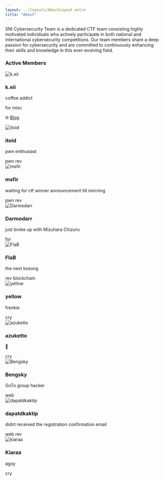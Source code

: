 ```yaml
---
layout: ../layouts/AboutLayout.astro
title: "About"
---
```


SNI Cybersecurity Team is a dedicated CTF team consisting highly motivated individuals who actively participate in both national and international cybersecurity competitions. Our team members share a deep passion for cybersecurity and are committed to continuously enhancing their skills and knowledge in this ever-evolving field.

### Active Members

<div class="grid grid-cols-1 sm:grid-cols-2 gap-6">
  <!-- Member 1 -->
  <div class="flex items-center space-x-4 px-4 py-6 border rounded-lg">
    <img src="/avatars/keii.jpg" alt="k.eii" class="w-16 h-16 rounded-full">
    <div>
      <h3 class="font-bold">k.eii</h3>
      <p class="text-sm">coffee addict</p>
      <div class="flex flex-wrap gap-1 mt-1">
        <span class="bg-blue-200 text-blue-800 text-xs font-semibold px-2 py-0.5 rounded">for</span>
        <span class="bg-purple-200 text-purple-800 text-xs font-semibold px-2 py-0.5 rounded">misc</span>
      </div>
      <p class="text-xs text-gray-600 mt-1">
        🌐 <a href="https://keii.codes" target="_blank" class="text-blue-600 hover:underline">Blog</a>
      </p>
    </div>
  </div>

  <!-- Member 2 -->
  <div class="flex items-center space-x-4 px-4 py-6 border rounded-lg">
    <img src="/avatars/itoid.jpg" alt="itoid" class="w-16 h-16 rounded-full">
    <div>
      <h3 class="font-bold">itoid</h3>
      <p class="text-sm">pwn enthusiast</p>
      <div class="flex flex-wrap gap-1 mt-1">
        <span class="bg-red-200 text-red-800 text-xs font-semibold px-2 py-0.5 rounded">pwn</span>
        <span class="bg-yellow-200 text-yellow-800 text-xs font-semibold px-2 py-0.5 rounded">rev</span>
      </div>
    </div>
  </div>

  <!-- Member 3 -->
  <div class="flex items-center space-x-4 px-4 py-6 border rounded-lg">
    <img src="https://serikatnewbie.github.io/static/images/avatar/player8.jpg" alt="msfir" class="w-16 h-16 rounded-full">
    <div>
      <h3 class="font-bold">msfir</h3>
      <p class="text-sm">waiting for ctf winner announcement till morning</p>
      <div class="flex flex-wrap gap-1 mt-1">
        <span class="bg-red-200 text-red-800 text-xs font-semibold px-2 py-0.5 rounded">pwn</span>
        <span class="bg-yellow-200 text-yellow-800 text-xs font-semibold px-2 py-0.5 rounded">rev</span>
      </div>
    </div>
  </div>

  <!-- Member 4 -->
  <div class="flex items-center space-x-4 px-4 py-6 border rounded-lg">
    <img src="https://serikatnewbie.github.io/static/images/avatar/player7.webp" alt="Darmodarr" class="w-16 h-16 rounded-full">
    <div>
      <h3 class="font-bold">Darmodarr</h3>
      <p class="text-sm">just broke up with Mizuhara Chizuru</p>
      <div class="flex flex-wrap gap-1 mt-1">
        <span class="bg-blue-200 text-blue-800 text-xs font-semibold px-2 py-0.5 rounded">for</span>
      </div>
    </div>
  </div>

  <!-- Member 5 -->
  <div class="flex items-center space-x-4 px-4 py-6 border rounded-lg">
    <img src="https://serikatnewbie.github.io/static/images/avatar/player3.png" alt="FlaB" class="w-16 h-16 rounded-full">
    <div>
      <h3 class="font-bold">FlaB</h3>
      <p class="text-sm">the next kosong</p>
      <div class="flex flex-wrap gap-1 mt-1">
        <span class="bg-yellow-200 text-yellow-800 text-xs font-semibold px-2 py-0.5 rounded">rev</span>
        <span class="bg-green-200 text-green-800 text-xs font-semibold px-2 py-0.5 rounded">blockchain</span>
      </div>
    </div>
  </div>

  <!-- Member 6 -->
  <div class="flex items-center space-x-4 px-4 py-6 border rounded-lg">
    <img src="https://avatars.githubusercontent.com/u/86491005?v=4" alt="yellow" class="w-16 h-16 rounded-full">
    <div>
      <h3 class="font-bold">yellow</h3>
      <p class="text-sm">frenkie</p>
      <div class="flex flex-wrap gap-1 mt-1">
        <span class="bg-cyan-200 text-cyan-800 text-xs font-semibold px-2 py-0.5 rounded">cry</span>
      </div>
    </div>
  </div>

  <!-- Member 7 -->
  <div class="flex items-center space-x-4 px-4 py-6 border rounded-lg">
    <img src="https://serikatnewbie.github.io/static/images/avatar/player5.webp" alt="azuketto" class="w-16 h-16 rounded-full">
    <div>
      <h3 class="font-bold">azuketto</h3>
      <p class="text-sm">🥶</p>
      <div class="flex flex-wrap gap-1 mt-1">
        <span class="bg-cyan-200 text-cyan-800 text-xs font-semibold px-2 py-0.5 rounded">cry</span>
      </div>
    </div>
  </div>

  <!-- Member 8 -->
  <div class="flex items-center space-x-4 px-4 py-6 border rounded-lg">
    <img src="https://serikatnewbie.github.io/static/images/avatar/player4.webp" alt="Bengsky" class="w-16 h-16 rounded-full">
    <div>
      <h3 class="font-bold">Bengsky</h3>
      <p class="text-sm">GoTo group hacker</p>
      <div class="flex flex-wrap gap-1 mt-1">
        <span class="bg-pink-200 text-pink-800 text-xs font-semibold px-2 py-0.5 rounded">web</span>
      </div>
    </div>
  </div>

  <!-- Member 9 -->
  <div class="flex items-center space-x-4 px-4 py-6 border rounded-lg">
    <img src="https://serikatnewbie.github.io/static/images/avatar/player3.png" alt="dapatdkaktip" class="w-16 h-16 rounded-full">
    <div>
      <h3 class="font-bold">dapatdkaktip</h3>
      <p class="text-sm">didnt received the registration confirmation email</p>
      <div class="flex flex-wrap gap-1 mt-1">
        <span class="bg-pink-200 text-pink-800 text-xs font-semibold px-2 py-0.5 rounded">web</span>
        <span class="bg-yellow-200 text-yellow-800 text-xs font-semibold px-2 py-0.5 rounded">rev</span>
      </div>
    </div>
  </div>

  <!-- Member 10 -->
  <div class="flex items-center space-x-4 px-4 py-6 border rounded-lg">
    <img src="https://serikatnewbie.github.io/static/images/avatar/player11.webp" alt="kiaraa" class="w-16 h-16 rounded-full">
    <div>
      <h3 class="font-bold">Kiaraa</h3>
      <p class="text-sm">agoy</p>
      <div class="flex flex-wrap gap-1 mt-1">
        <span class="bg-cyan-200 text-cyan-800 text-xs font-semibold px-2 py-0.5 rounded">cry</span>
      </div>
    </div>
  </div>

</div>
